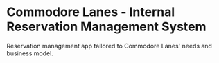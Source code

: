 # Commodore Lanes - Internal Reservation Management System
Reservation management app tailored to Commodore Lanes' needs and business model.
